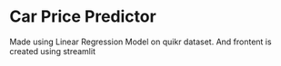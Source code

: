 # Car Price Predictor

Made using Linear Regression Model on quikr dataset. And frontent is created using streamlit
